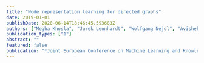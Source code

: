 ```yaml
---
title: "Node representation learning for directed graphs"
date: 2019-01-01
publishDate: 2020-06-14T18:46:45.593683Z
authors: ["Megha Khosla", "Jurek Leonhardt", "Wolfgang Nejdl", "Avishek Anand"]
publication_types: ["1"]
abstract: ""
featured: false
publication: "*Joint European Conference on Machine Learning and Knowledge Discovery in Databases*"
---
```


